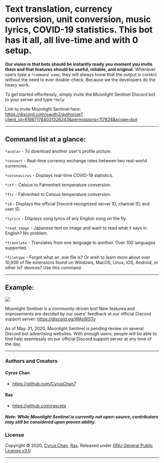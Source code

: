 # Text translation, currency conversion, unit conversion, music lyrics, COVID-19 statistics. This bot has it all, all live-time and with 0 setup.

**Our vision is that bots should be instantly ready you moment you invite them and that features should be useful, reliable, and original.** Whenever users type a `*command name`, they will always know that the output is correct without the need to ever double-check. Because we the developers do the heavy work.  
  
  To get started effortlessly, simply invite the Moonlight Sentinel Discord bot to your server and type `*help` 
    
  Link to invite Moonlight Sentinel here:  
    https://discord.com/oauth2/authorize?client_id=616671744031326243&permissions=117824&scope=bot  
      
----------------------------------------------------------------

## Command list at a glance:
`*avatar`  - To download another user's profile picture.  
  
  
`*convert`  - Real-time currency exchange rates between two real-world currencies.

    
`*coronavirus` - Displays real-time COVID-19 statistics.


`*ctf` - Celsius to Fahrenheit temperature conversion.

`*ftc` - Fahrenheit to Celsius temperature conversion.


`*id` - Displays the official Discord-recognized server ID, channel ID, and user ID.

`*lyrics` - Displays song lyrics of any English song on the fly.

`*read_image` - Japanese text on image and want to read what it says in English? No problem.


`*translate` - Translates from one language to another. Over 100 languages supported.  
  
`*filetype` - Forgot what an .exe file is? Or wish to learn more about over 10,000 of file extensions found on Windows, MacOS, Linux, iOS, Android, or other IoT devices? Use this command.  
  
----------------------------------------------------------------  
  
## Example:
  
![](https://cdn.discordapp.com/attachments/707468074474799124/712916489421979668/read_image_media.gif)


Moonlight Sentinel is a community-driven bot! New features and improvements are decided by our users' feedback at our official Discord support server: https://discord.gg/WAsWSTy  
  
As of May. 21, 2020, Moonlight Sentinel is pending review on several Discord bot advertising websites. With enough users, people will be able to find help seemlessly on our official Discord support server at any time of the day.  
  
----------------------------------------------------------------
  
### Authors and Creators  
  
#### Cyrus Chan  
- https://github.com/CyrusChan7  
  
#### Ras  
- https://github.com/rasceta  
  
##### Note: While Moonlight Sentinel is currently not open-source, contributors may still be considered upon proven ability. 
  
  
### License  
  
Copyright © 2020, [Cyrus Chan](https://github.com/CyrusChan7), [Ras](https://github.com/rasceta). Released under [GNU General Public License v3.0](https://github.com/CyrusChan7/Moonlight-Sentinel-Docs/blob/master/LICENSE)
  
----------------------------------------------------------------
